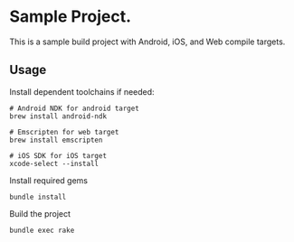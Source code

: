 # Sample Project.

This is a sample build project with Android, iOS, and Web compile targets.

## Usage

Install dependent toolchains if needed:
```
# Android NDK for android target
brew install android-ndk

# Emscripten for web target
brew install emscripten

# iOS SDK for iOS target
xcode-select --install
```

Install required gems
```
bundle install
```

Build the project
```
bundle exec rake
```
